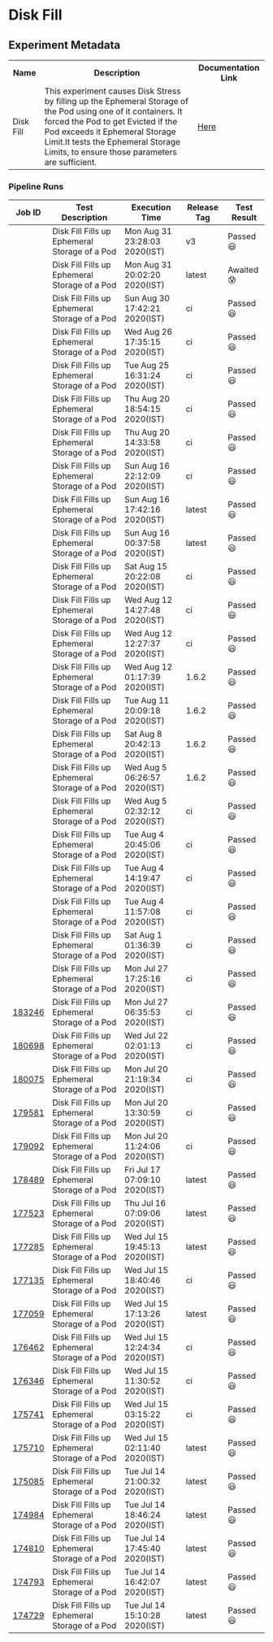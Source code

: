 # Disk Fill

## Experiment Metadata

<table>
<tr>
<th> Name </th>
<th> Description </th>
<th> Documentation Link </th>
</tr>
<tr>
 <td> Disk Fill </td>
 <td> This experiment causes Disk Stress by filling up the Ephemeral Storage of the Pod using one of it containers. It forced the Pod to get Evicted if the Pod exceeds it Ephemeral Storage Limit.It tests the Ephemeral Storage Limits, to ensure those parameters are sufficient. </td>
 <td>  <a href="https://docs.litmuschaos.io/docs/disk-fill/"> Here </a> </td>
 </tr>
 </table>

### Pipeline Runs


| Job ID |   Test Description         | Execution Time | Release Tag   | Test Result   |
 |---------|---------------------------| --------------|--------|--------|
|     <a href= "https://gitlab.mayadata.io/litmuschaos/litmus-e2e/-/jobs/"></a>           |  Disk Fill Fills up Ephemeral Storage of a Pod           | Mon Aug 31 23:28:03 2020(IST)  | v3 | Passed :smiley: |
|     <a href= "https://gitlab.mayadata.io/litmuschaos/litmus-e2e/-/jobs/"></a>           |  Disk Fill Fills up Ephemeral Storage of a Pod           | Mon Aug 31 20:02:20 2020(IST)  | latest | Awaited :cold_sweat: |
|     <a href= "https://gitlab.mayadata.io/litmuschaos/litmus-e2e/-/jobs/"></a>           |  Disk Fill Fills up Ephemeral Storage of a Pod           | Sun Aug 30 17:42:21 2020(IST)  | ci | Passed :smiley: |
|     <a href= "https://gitlab.mayadata.io/litmuschaos/litmus-e2e/-/jobs/"></a>           |  Disk Fill Fills up Ephemeral Storage of a Pod           | Wed Aug 26 17:35:15 2020(IST)  | ci | Passed :smiley: |
|     <a href= "https://gitlab.mayadata.io/litmuschaos/litmus-e2e/-/jobs/"></a>           |  Disk Fill Fills up Ephemeral Storage of a Pod           | Tue Aug 25 16:31:24 2020(IST)  | ci | Passed :smiley: |
|     <a href= "https://gitlab.mayadata.io/litmuschaos/litmus-e2e/-/jobs/"></a>           |  Disk Fill Fills up Ephemeral Storage of a Pod           | Thu Aug 20 18:54:15 2020(IST)  | ci | Passed :smiley: |
|     <a href= "https://gitlab.mayadata.io/litmuschaos/litmus-e2e/-/jobs/"></a>           |  Disk Fill Fills up Ephemeral Storage of a Pod           | Thu Aug 20 14:33:58 2020(IST)  | ci | Passed :smiley: |
|     <a href= "https://gitlab.mayadata.io/litmuschaos/litmus-e2e/-/jobs/"></a>           |  Disk Fill Fills up Ephemeral Storage of a Pod           | Sun Aug 16 22:12:09 2020(IST)  | ci | Passed :smiley: |
|     <a href= "https://gitlab.mayadata.io/litmuschaos/litmus-e2e/-/jobs/"></a>           |  Disk Fill Fills up Ephemeral Storage of a Pod           | Sun Aug 16 17:42:16 2020(IST)  | latest | Passed :smiley: |
|     <a href= "https://gitlab.mayadata.io/litmuschaos/litmus-e2e/-/jobs/"></a>           |  Disk Fill Fills up Ephemeral Storage of a Pod           | Sun Aug 16 00:37:58 2020(IST)  | latest | Passed :smiley: |
|     <a href= "https://gitlab.mayadata.io/litmuschaos/litmus-e2e/-/jobs/"></a>           |  Disk Fill Fills up Ephemeral Storage of a Pod           | Sat Aug 15 20:22:08 2020(IST)  | ci | Passed :smiley: |
|     <a href= "https://gitlab.mayadata.io/litmuschaos/litmus-e2e/-/jobs/"></a>           |  Disk Fill Fills up Ephemeral Storage of a Pod           | Wed Aug 12 14:27:48 2020(IST)  | ci | Passed :smiley: |
|     <a href= "https://gitlab.mayadata.io/litmuschaos/litmus-e2e/-/jobs/"></a>           |  Disk Fill Fills up Ephemeral Storage of a Pod           | Wed Aug 12 12:27:37 2020(IST)  | ci | Passed :smiley: |
|     <a href= "https://gitlab.mayadata.io/litmuschaos/litmus-e2e/-/jobs/"></a>           |  Disk Fill Fills up Ephemeral Storage of a Pod           | Wed Aug 12 01:17:39 2020(IST)  | 1.6.2 | Passed :smiley: |
|     <a href= "https://gitlab.mayadata.io/litmuschaos/litmus-e2e/-/jobs/"></a>           |  Disk Fill Fills up Ephemeral Storage of a Pod           | Tue Aug 11 20:09:18 2020(IST)  | 1.6.2 | Passed :smiley: |
|     <a href= "https://gitlab.mayadata.io/litmuschaos/litmus-e2e/-/jobs/"></a>           |  Disk Fill Fills up Ephemeral Storage of a Pod           | Sat Aug  8 20:42:13 2020(IST)  | 1.6.2 | Passed :smiley: |
|     <a href= "https://gitlab.mayadata.io/litmuschaos/litmus-e2e/-/jobs/"></a>           |  Disk Fill Fills up Ephemeral Storage of a Pod           | Wed Aug  5 06:26:57 2020(IST)  | 1.6.2 | Passed :smiley: |
|     <a href= "https://gitlab.mayadata.io/litmuschaos/litmus-e2e/-/jobs/"></a>           |  Disk Fill Fills up Ephemeral Storage of a Pod           | Wed Aug  5 02:32:12 2020(IST)  | ci | Passed :smiley: |
|     <a href= "https://gitlab.mayadata.io/litmuschaos/litmus-e2e/-/jobs/"></a>           |  Disk Fill Fills up Ephemeral Storage of a Pod           | Tue Aug  4 20:45:06 2020(IST)  | ci | Passed :smiley: |
|     <a href= "https://gitlab.mayadata.io/litmuschaos/litmus-e2e/-/jobs/"></a>           |  Disk Fill Fills up Ephemeral Storage of a Pod           | Tue Aug  4 14:19:47 2020(IST)  | ci | Passed :smiley: |
|     <a href= "https://gitlab.mayadata.io/litmuschaos/litmus-e2e/-/jobs/"></a>           |  Disk Fill Fills up Ephemeral Storage of a Pod           | Tue Aug  4 11:57:08 2020(IST)  | ci | Passed :smiley: |
|     <a href= "https://gitlab.mayadata.io/litmuschaos/litmus-e2e/-/jobs/"></a>           |  Disk Fill Fills up Ephemeral Storage of a Pod           | Sat Aug  1 01:36:39 2020(IST)  | ci | Passed :smiley: |
|     <a href= "https://gitlab.mayadata.io/litmuschaos/litmus-e2e/-/jobs/"></a>           |  Disk Fill Fills up Ephemeral Storage of a Pod           | Mon Jul 27 17:25:16 2020(IST)  | ci | Passed :smiley: |
|     <a href= "https://gitlab.mayadata.io/litmuschaos/litmus-e2e/-/jobs/183246">183246</a>           |  Disk Fill Fills up Ephemeral Storage of a Pod           | Mon Jul 27 06:35:53 2020(IST)  | ci | Passed :smiley: |
|     <a href= "https://gitlab.mayadata.io/litmuschaos/litmus-e2e/-/jobs/180698">180698</a>           |  Disk Fill Fills up Ephemeral Storage of a Pod           | Wed Jul 22 02:01:13 2020(IST)  | ci | Passed :smiley: |
|     <a href= "https://gitlab.mayadata.io/litmuschaos/litmus-e2e/-/jobs/180075">180075</a>           |  Disk Fill Fills up Ephemeral Storage of a Pod           | Mon Jul 20 21:19:34 2020(IST)  | ci | Passed :smiley: |
|     <a href= "https://gitlab.mayadata.io/litmuschaos/litmus-e2e/-/jobs/179581">179581</a>           |  Disk Fill Fills up Ephemeral Storage of a Pod           | Mon Jul 20 13:30:59 2020(IST)  | ci | Passed :smiley: |
|     <a href= "https://gitlab.mayadata.io/litmuschaos/litmus-e2e/-/jobs/179092">179092</a>           |  Disk Fill Fills up Ephemeral Storage of a Pod           | Mon Jul 20 11:24:06 2020(IST)  | ci | Passed :smiley: |
|     <a href= "https://gitlab.mayadata.io/litmuschaos/litmus-e2e/-/jobs/178489">178489</a>           |  Disk Fill Fills up Ephemeral Storage of a Pod           | Fri Jul 17 07:09:10 2020(IST)  | latest | Passed :smiley: |
|     <a href= "https://gitlab.mayadata.io/litmuschaos/litmus-e2e/-/jobs/177523">177523</a>           |  Disk Fill Fills up Ephemeral Storage of a Pod           | Thu Jul 16 07:09:06 2020(IST)  | latest | Passed :smiley: |
|     <a href= "https://gitlab.mayadata.io/litmuschaos/litmus-e2e/-/jobs/177285">177285</a>           |  Disk Fill Fills up Ephemeral Storage of a Pod           | Wed Jul 15 19:45:13 2020(IST)  | latest | Passed :smiley: |
|     <a href= "https://gitlab.mayadata.io/litmuschaos/litmus-e2e/-/jobs/177135">177135</a>           |  Disk Fill Fills up Ephemeral Storage of a Pod           | Wed Jul 15 18:40:46 2020(IST)  | ci | Passed :smiley: |
|     <a href= "https://gitlab.mayadata.io/litmuschaos/litmus-e2e/-/jobs/177059">177059</a>           |  Disk Fill Fills up Ephemeral Storage of a Pod           | Wed Jul 15 17:13:26 2020(IST)  | latest | Passed :smiley: |
|     <a href= "https://gitlab.mayadata.io/litmuschaos/litmus-e2e/-/jobs/176462">176462</a>           |  Disk Fill Fills up Ephemeral Storage of a Pod           | Wed Jul 15 12:24:34 2020(IST)  | ci | Passed :smiley: |
|     <a href= "https://gitlab.mayadata.io/litmuschaos/litmus-e2e/-/jobs/176346">176346</a>           |  Disk Fill Fills up Ephemeral Storage of a Pod           | Wed Jul 15 11:30:52 2020(IST)  | ci | Passed :smiley: |
|     <a href= "https://gitlab.mayadata.io/litmuschaos/litmus-e2e/-/jobs/175741">175741</a>           |  Disk Fill Fills up Ephemeral Storage of a Pod           | Wed Jul 15 03:15:22 2020(IST)  | ci | Passed :smiley: |
|     <a href= "https://gitlab.mayadata.io/litmuschaos/litmus-e2e/-/jobs/175710">175710</a>           |  Disk Fill Fills up Ephemeral Storage of a Pod           | Wed Jul 15 02:11:40 2020(IST)  | latest | Passed :smiley: |
|     <a href= "https://gitlab.mayadata.io/litmuschaos/litmus-e2e/-/jobs/175085">175085</a>           |  Disk Fill Fills up Ephemeral Storage of a Pod           | Tue Jul 14 21:00:32 2020(IST)  | latest | Passed :smiley: |
|     <a href= "https://gitlab.mayadata.io/litmuschaos/litmus-e2e/-/jobs/174984">174984</a>           |  Disk Fill Fills up Ephemeral Storage of a Pod           | Tue Jul 14 18:46:24 2020(IST)  | latest | Passed :smiley: |
|     <a href= "https://gitlab.mayadata.io/litmuschaos/litmus-e2e/-/jobs/174810">174810</a>           |  Disk Fill Fills up Ephemeral Storage of a Pod           | Tue Jul 14 17:45:40 2020(IST)  | latest | Passed :smiley: |
|     <a href= "https://gitlab.mayadata.io/litmuschaos/litmus-e2e/-/jobs/174793">174793</a>           |  Disk Fill Fills up Ephemeral Storage of a Pod           | Tue Jul 14 16:42:07 2020(IST)  | latest | Passed :smiley: |
 |    <a href= "https://gitlab.mayadata.io/litmuschaos/litmus-e2e/-/jobs/174729">174729</a>   |  Disk Fill Fills up Ephemeral Storage of a Pod           |  Tue Jul 14 15:10:28 2020(IST)     |latest  |Passed :smiley:  |
